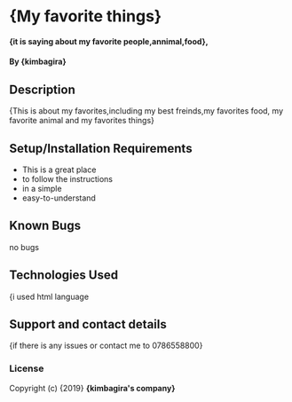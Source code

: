 # {My favorite things}
#### {it is saying about my favorite people,annimal,food},
#### By **{kimbagira}**
## Description
{This is about my favorites,including my best freinds,my favorites food, my favorite animal and my favorites things}
## Setup/Installation Requirements
* This is a great place
* to follow the instructions
* in a simple
* easy-to-understand
## Known Bugs
no bugs
## Technologies Used
{i used html language
## Support and contact details
{if there is  any issues or contact me to 0786558800}
### License
Copyright (c) {2019} **{kimbagira's company}**
